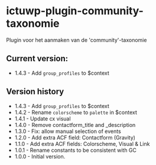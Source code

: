 # ictuwp-plugin-community-taxonomie
Plugin voor het aanmaken van de 'community'-taxonomie


## Current version:
* 1.4.3 - Add `group_profiles` to  $context

## Version history
* 1.4.3 - Add `group_profiles` to  $context
* 1.4.2 - Rename `colorscheme` to `palette` in $context
* 1.4.1 - Update cx visual
* 1.4.0 - Remove contactform_title and _description
* 1.3.0 - Fix: allow manual selection of events
* 1.2.0 - Add extra ACF field: Contactform (Gravity)
* 1.1.0 - Add extra ACF fields: Colorscheme, Visual & Link
* 1.0.1 - Rename constants to be consistent with GC
* 1.0.0 - Initial version.
